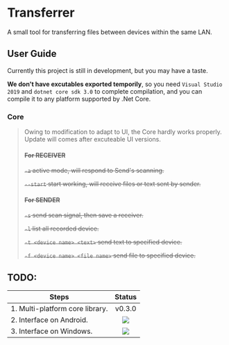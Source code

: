 # Transferrer
A small tool for transferring files between devices within the same LAN.

## User Guide
Currently this project is still in development, but you may have a taste.

**We don't have excutables exported temporily**, so you need `Visual Studio 2019` and `dotnet core sdk 3.0` to complete compilation, and you can compile it to any platform supported by .Net Core.

### Core
> Owing to modification to adapt to UI, the Core hardly works properly. Update will comes after excuteable UI versions. 
> #### ~~For RECEIVER~~
> ~~`-a` active mode, will respond to Send's scanning.~~
>
> ~~`--start` start working, will receive files or text sent by sender.~~
>
> #### ~~For SENDER~~
> ~~`-s` send scan signal, then save a receiver.~~
>
> ~~`-l` list all recorded device.~~
>
> ~~`-t <device name> <text>` send text to specified device.~~
>
> ~~`-f <device name> <file name>` send file to specified device.~~

## TODO: 
|Steps|Status|
|-|:-:|
|1. Multi-platform core library.| v0.3.0 |
|2. Interface on Android.|![](https://camo.githubusercontent.com/8367389469b3bc13ceaa808e9b85991abbf57b7c/687474703a2f2f696d672e6c616e72656e74756b752e636f6d2f696d672f616c6c696d672f313231322f352d31323132303431393352302e676966)|
|3. Interface on Windows.|![](https://camo.githubusercontent.com/8367389469b3bc13ceaa808e9b85991abbf57b7c/687474703a2f2f696d672e6c616e72656e74756b752e636f6d2f696d672f616c6c696d672f313231322f352d31323132303431393352302e676966)|
